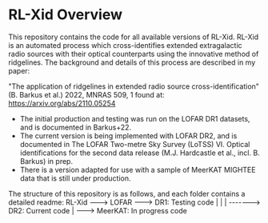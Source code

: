 # RL-Xid Overview

This repository contains the code for all available versions of RL-Xid.
RL-Xid is an automated process which cross-identifies extended extragalactic 
radio sources with their optical counterparts using the innovative method of 
ridgelines.  The background and details of this process are described in my 
paper:

"The application of ridgelines in extended radio source cross-identification" 
(B. Barkus et al.) 2022, MNRAS 509, 1 found at: https://arxiv.org/abs/2110.05254

- The initial production and testing was run on the LOFAR DR1 datasets, and is 
documented in Barkus+22.
- The current version is being implemented with LOFAR DR2, and is documented in
The LOFAR Two-metre Sky Survey (LoTSS) VI. Optical identifications for the 
second data release (M.J. Hardcastle et al., incl. B. Barkus) in prep.
- There is a version adapted for use with a sample of MeerKAT MIGHTEE data that
is still under production.

The structure of this repository is as follows, and each folder contains a detailed readme:
RL-Xid ---> LOFAR ---> DR1: Testing code
	|     |
	|     -------> DR2: Current code
	|
	---> MeerKAT: In progress code
